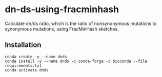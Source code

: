 # dn-ds-using-fracminhash
Calculate dn/ds ratio, which is the ratio of nonsynonymous mutations to synonymous mutations, using FracMinHash sketches.

## Installation

```
conda create -y --name dnds
conda install -y --name dnds -c conda-forge -c bioconda --file requirements.txt
conda activate dnds
```
